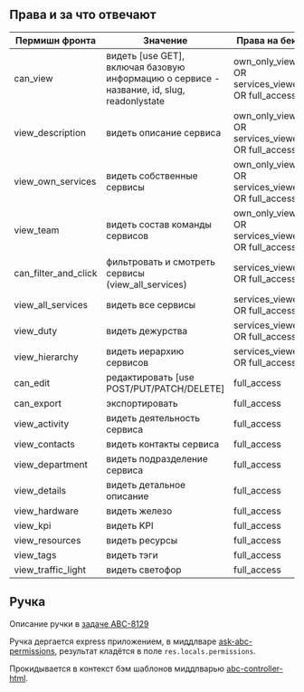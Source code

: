 ## Права и за что отвечают

| Пермишн фронта       | Значение                                           | Права на беке
-----------------------|----------------------------------------------------|---------------------------------------------------
| can_view             | видеть [use GET], включая базовую информацию о сервисе - название, id, slug, readonlystate     | own_only_viewer OR services_viewer OR full_access
| view_description     | видеть описание сервиса                            | own_only_viewer OR services_viewer OR full_access
| view_own_services    | видеть собственные сервисы                         | own_only_viewer OR services_viewer OR full_access
| view_team            | видеть состав команды сервисов                     | own_only_viewer OR services_viewer OR full_access
| can_filter_and_click | фильтровать и смотреть сервисы (view_all_services) | services_viewer OR full_access
| view_all_services    | видеть все сервисы                                 | services_viewer OR full_access
| view_duty            | видеть дежурства                                   | services_viewer OR full_access
| view_hierarchy       | видеть иерархию сервисов                           | services_viewer OR full_access
| can_edit             | редактировать [use POST/PUT/PATCH/DELETE]          | full_access
| can_export           | экспортировать                                     | full_access
| view_activity        | видеть деятельность сервиса                        | full_access
| view_contacts        | видеть контакты сервиса                            | full_access
| view_department      | видеть подразделение сервиса                       | full_access
| view_details         | видеть детальное описание                          | full_access
| view_hardware        | видеть железо                                      | full_access
| view_kpi             | видеть KPI                                         | full_access
| view_resources       | видеть ресурсы                                     | full_access
| view_tags            | видеть тэги                                        | full_access
| view_traffic_light   | видеть светофор                                    | full_access

## Ручка

Описание ручки в [задаче ABC-8129](https://st.yandex-team.ru/ABC-8129)

Ручка дергается express приложением, в миддлваре [ask-abc-permissions](../../src/express/middlewares/ask-abc-permissions.js), 
результат кладётся в поле `res.locals.permissions`.

Прокидывается в контекст бэм шаблонов миддлварью [abc-controller-html](../../src/express/middlewares/abc-controller-html.js).
